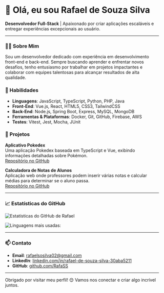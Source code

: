 # 👋 Olá, eu sou Rafael de Souza Silva

**Desenvolvedor Full-Stack** | Apaixonado por criar aplicações escaláveis e entregar experiências excepcionais ao usuário.

---

### 👨‍💻 Sobre Mim
Sou um desenvolvedor dedicado com experiência em desenvolvimento front-end e back-end. Sempre buscando aprender e enfrentar novos desafios, tenho entusiasmo por trabalhar em projetos impactantes e colaborar com equipes talentosas para alcançar resultados de alta qualidade.

### 🚀 Habilidades
- **Linguagens**: JavaScript, TypeScript, Python, PHP, Java
- **Front-End**: Vue.js, React, HTML5, CSS3, TailwindCSS
- **Back-End**: Node.js, Spring Boot, Express, MySQL, MongoDB
- **Ferramentas & Plataformas**: Docker, Git, GitHub, Firebase, AWS
- **Testes**: Vitest, Jest, Mocha, JUnit


### 🌟 Projetos

**Aplicativo Pokedex**  
Uma aplicação Pokedex baseada em TypeScript e Vue, exibindo informações detalhadas sobre Pokémon.  
[Repositório no GitHub](https://github.com/RafaSS/PokedexVue)

**Calculadora de Notas de Alunos**  
Aplicação web onde professores podem inserir várias notas e calcular médias para determinar se o aluno passa.  
[Repositório no GitHub](https://github.com/RafaSS/calculadora-notas)

---

### 📈 Estatísticas do GitHub
![Estatísticas do GitHub de Rafael](https://github-readme-stats.vercel.app/api?username=RafaSS&theme=highcontrast&show_icons=true&hide_border=true&count_private=true)

![Linguagens mais usadas:](https://github-readme-stats.vercel.app/api/top-langs/?username=RafaSS&theme=highcontrast&show_icons=true&hide_border=false&layout=compact)

---

### 📫 Contato
- **Email**: rafaelsosilva02@gmail.com
- **LinkedIn**: [linkedin.com/in/rafael-de-souza-silva-30aba5211](https://www.linkedin.com/in/rafael-de-souza-silva-30aba5211)
- **GitHub**: [github.com/RafaSS](https://github.com/RafaSS)

---

Obrigado por visitar meu perfil! 😊 Vamos nos conectar e criar algo incrível juntos.
